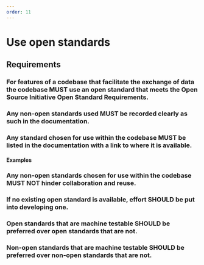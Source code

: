 ```yaml
---
order: 11
---
```

# Use open standards

<!-- SPDX-License-Identifier: CC0-1.0 -->
<!-- written in 2022 by The Foundation for Public Code <info@publiccode.net> -->

## Requirements

### For features of a codebase that facilitate the exchange of data the codebase MUST use an open standard that meets the Open Source Initiative Open Standard Requirements.

### Any non-open standards used MUST be recorded clearly as such in the documentation.

### Any standard chosen for use within the codebase MUST be listed in the documentation with a link to where it is available.

#### Examples

### Any non-open standards chosen for use within the codebase MUST NOT hinder collaboration and reuse.

### If no existing open standard is available, effort SHOULD be put into developing one.

### Open standards that are machine testable SHOULD be preferred over open standards that are not.

### Non-open standards that are machine testable SHOULD be preferred over non-open standards that are not.
